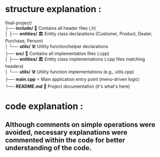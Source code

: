 
# structure explanation : 
final-project/  
├── **include/**          📁 Contains all header files (.h)  
│   ├── **entities/**     🏛️ Entity class declarations (Customer, Product, Dealer, Purchase, Person)  
│   └── **utils/**        🛠️ Utility function/helper declarations  
├── **src/**              📁 Contains all implementation files (.cpp)  
│   ├── **entities/**     🏛️ Entity class implementations (.cpp files matching headers)  
│   └── **utils/**        🛠️ Utility function implementations (e.g., utils.cpp)  
├── **main.cpp**          ⚡ Main application entry point (menu-driven logic)  
└── **README.md**         📖 Project documentation (it's what's here) 
# code explanation :
## Although comments on simple operations were avoided, necessary explanations were commented within the code for better understanding of the code.
